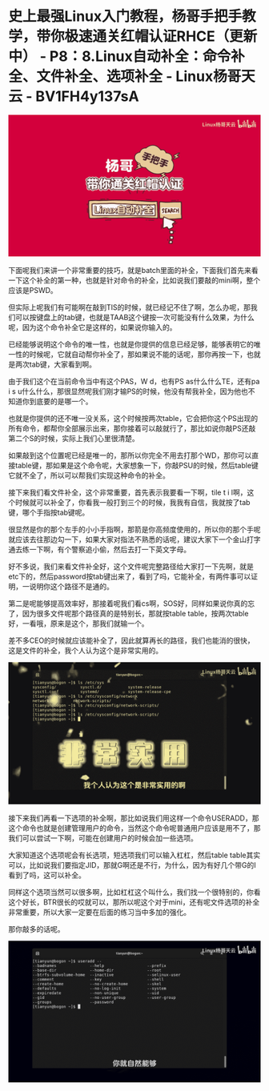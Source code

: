 # 史上最强Linux入门教程，杨哥手把手教学，带你极速通关红帽认证RHCE（更新中） - P8：8.Linux自动补全：命令补全、文件补全、选项补全 - Linux杨哥天云 - BV1FH4y137sA

![](img/034917947b6a91bc1be8c32e01e7774e_0.png)

下面呢我们来讲一个非常重要的技巧，就是batch里面的补全，下面我们首先来看一下这个补全的第一种，也就是针对命令的补全，比如说我们要敲的mini啊，整个应该是PSWD。

但实际上呢我们有可能啊在敲到TIS的时候，就已经记不住了啊，怎么办呢，那我们可以按键盘上的tab键，也就是TAAB这个键按一次可能没有什么效果，为什么呢，因为这个命令补全它是这样的，如果说你输入的。

已经能够说明这个命令的唯一性，也就是你提供的信息已经足够，能够表明它的唯一性的时候呢，它就自动帮你补全了，那如果说不能的话呢，那你再按一下，也就是两次tab键，大家看到啊。

由于我们这个在当前命令当中有这个PAS，W d，也有PS as什么什么TE，还有pa i s u什么什么，那很显然呢我们刚才输PS的时候，他没有帮我补全，因为他也不知道你到底要的是哪一个。

也就是你提供的还不唯一没关系，这个时候按两次table，它会把你这个PS出现的所有命令，都帮你全部展示出来，那你接着可以敲就行了，那比如说你敲PS还敲第二个S的时候，实际上我们心里很清楚。

如果敲到这个位置呢已经是唯一的，那所以你完全不用去打那个WD，那你可以直接table键，那如果是这个命令呢，大家想象一下，你敲PSU的时候，然后table键它就不全了，所以可以帮我们实现这种命令的补全。

接下来我们看文件补全，这个非常重要，首先表示我要看一下啊，tile t i l啊，这个时候就可以补全了，你看我一般打到三个的时候，我我有自信，我就按了tab键，哪个手指按tab键呢。

很显然是你的那个左手的小小手指啊，那箭是你高频度使用的，所以你的那个手呢就应该去往那边勾一下，如果大家对指法不熟悉的话呢，建议大家下一个金山打字通去练一下啊，有个警察追小偷，然后去打一下英文字母。

好不多说，我们来看文件补全好，这个文件呢完整路径给大家打一下先啊，就是etc下的，然后password按tab键出来了，看到了吗，它能补全，有两件事可以证明，一说明你这个路径不是通的。

第二是呢能够提高效率好，那接着呢我们看cs啊，SOS好，同样如果说你真的忘了，因为很多文件呢那个路径真的是特别长，那就按table table，按两次table好，一看哦，原来是这个，那我们就输一个。

差不多CEO的时候就应该能补全了，因此就算再长的路径，我们也能消的很快，这是文件的补全，我个人认为这个是非常实用的。



![](img/034917947b6a91bc1be8c32e01e7774e_2.png)

接下来我们再看一下选项的补全啊，那比如说我们用这样一个命令USERADD，那这个命令也就是创建管理用户的命令，当然这个命令呢普通用户应该是用不了，那我们可以尝试一下啊，可能在创建用户的时候会加一些选项。

大家知道这个选项呢会有长选项，短选项我们可以输入杠杠，然后table table其实可以，比如说我们要指定JID，那就G啊还是不行，为什么，因为有好几个带G的I看到了吗，这可以补全。

同样这个选项当然可以很多啊，比如杠杠这个叫什么，我们找一个很特别的，你看这个好长，BTR很长的哎就可以，那所以呢这个对于mini，还有呢文件选项的补全非常重要，所以大家一定要在后面的练习当中多加的强化。

那你敲多的话呢。

![](img/034917947b6a91bc1be8c32e01e7774e_4.png)